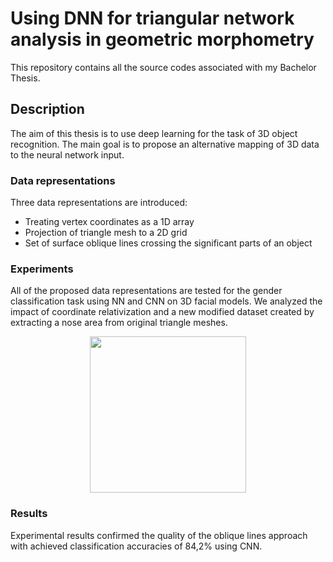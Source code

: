 # Using DNN for triangular network analysis in geometric morphometry

This repository contains all the source codes associated with my Bachelor Thesis.

## Description
The aim of this thesis is to use deep learning for the task of 3D object recognition. The main goal is to propose an alternative mapping of 3D data to the neural network input. 

### Data representations
Three data representations are introduced:
* Treating vertex coordinates as a 1D array
* Projection of triangle mesh to a 2D grid
* Set of surface oblique lines crossing the significant parts of an object

### Experiments
All of the proposed data representations are tested for the gender classification task using NN and CNN on 3D facial models. We analyzed the impact of coordinate relativization and a new modified dataset created by extracting a nose area from original triangle meshes.

<p align="center">
<img src="https://github.com/gdvorakova/Using-DNN-for-triangular-network-analysis-in-geometric-morphometry/blob/master/lines.png?raw=true" width="250">
</p>

### Results 
Experimental results confirmed the quality of the oblique lines approach with achieved classification accuracies of 84,2% using CNN.
